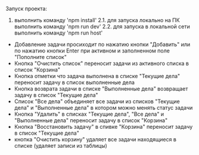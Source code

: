 Запуск проекта:
1. выполнить команду 'npm install'
2.1. для запуска локально на ПК выполнить команду 'npm run dev'
2.2. для запуска в локальной сети выполнить команду 'npm run host'

- Добавление задачи просиходит по нажатию кнопки "Добавить" или по нажатию кнопки Enter при активном и заполненном 
поле "Пополните список"
- Кнопка "Очистить список" переносит задачи из активного списка в список "Корзина"
- Кнопка отметки что задача выполнена в списке "Текущие дела" переносит задачу в список выполненные дела
- Кнопка возврата задачи в списке "Выполненные дела" возвращает задачу в список "Текущие дела"
- Список "Все дела" объединяет все задачи из списков "Текущие дела" и "Выполненные дела" в котором можно менять статус задачи
- Кнопка "Удалить" в списках "Текущие дела", "Все дела" и "Выполненные дела" переносит задачу в список "Корзина"
- Кнопка "Восстановить задачу" в спивке "Корзина" переносит задачу в список "Текущие дела"
- кнопка "Очистить корзину" удаляет все задачи находящиеся в списке (удаляет записи из таблицы)
